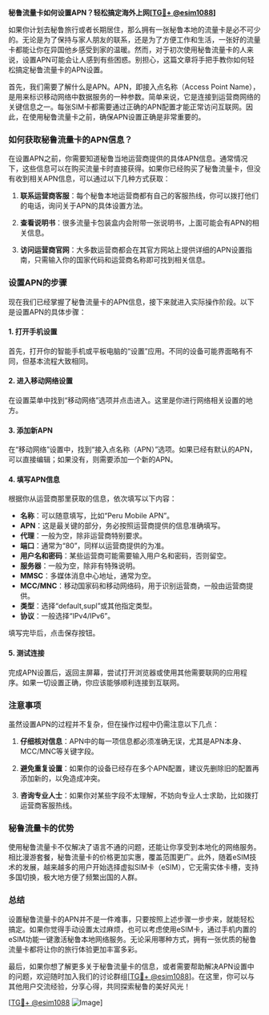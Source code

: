 **秘鲁流量卡如何设置APN？轻松搞定海外上网[[TG💪+ @esim1088](https://t.me/s/esim1088)]**

如果你计划去秘鲁旅行或者长期居住，那么拥有一张秘鲁本地的流量卡是必不可少的。无论是为了保持与家人朋友的联系，还是为了方便工作和生活，一张好的流量卡都能让你在异国他乡感受到家的温暖。然而，对于初次使用秘鲁流量卡的人来说，设置APN可能会让人感到有些困惑。别担心，这篇文章将手把手教你如何轻松搞定秘鲁流量卡的APN设置。

首先，我们需要了解什么是APN。APN，即接入点名称（Access Point Name），是用来标识移动网络中数据服务的一种参数。简单来说，它是连接到运营商网络的关键信息之一。每张SIM卡都需要通过正确的APN配置才能正常访问互联网。因此，在使用秘鲁流量卡之前，确保APN设置正确是非常重要的。

### 如何获取秘鲁流量卡的APN信息？

在设置APN之前，你需要知道秘鲁当地运营商提供的具体APN信息。通常情况下，这些信息可以在购买流量卡时直接获得。如果你已经购买了秘鲁流量卡，但没有收到相关APN信息，可以通过以下几种方式获取：

1. **联系运营商客服**：每个秘鲁本地运营商都有自己的客服热线，你可以拨打他们的电话，询问关于APN的具体设置方法。
   
2. **查看说明书**：很多流量卡包装盒内会附带一张说明书，上面可能会有APN的相关信息。

3. **访问运营商官网**：大多数运营商都会在其官方网站上提供详细的APN设置指南，只需输入你的国家代码和运营商名称即可找到相关信息。

### 设置APN的步骤

现在我们已经掌握了秘鲁流量卡的APN信息，接下来就进入实际操作阶段。以下是设置APN的具体步骤：

#### 1. 打开手机设置

首先，打开你的智能手机或平板电脑的“设置”应用。不同的设备可能界面略有不同，但基本流程大致相同。

#### 2. 进入移动网络设置

在设置菜单中找到“移动网络”选项并点击进入。这里是你进行网络相关设置的地方。

#### 3. 添加新APN

在“移动网络”设置中，找到“接入点名称（APN）”选项。如果已经有默认的APN，可以直接编辑；如果没有，则需要添加一个新的APN。

#### 4. 填写APN信息

根据你从运营商那里获取的信息，依次填写以下内容：
- **名称**：可以随意填写，比如“Peru Mobile APN”。
- **APN**：这是最关键的部分，务必按照运营商提供的信息准确填写。
- **代理**：一般为空，除非运营商特别要求。
- **端口**：通常为“80”，同样以运营商提供的为准。
- **用户名和密码**：某些运营商可能需要输入用户名和密码，否则留空。
- **服务器**：一般为空，除非有特殊说明。
- **MMSC**：多媒体消息中心地址，通常为空。
- **MCC/MNC**：移动国家码和移动网络码，用于识别运营商，一般由运营商提供。
- **类型**：选择“default,supl”或其他指定类型。
- **协议**：一般选择“IPv4/IPv6”。

填写完毕后，点击保存按钮。

#### 5. 测试连接

完成APN设置后，返回主屏幕，尝试打开浏览器或使用其他需要联网的应用程序。如果一切设置正确，你应该能够顺利连接到互联网。

### 注意事项

虽然设置APN的过程并不复杂，但在操作过程中仍需注意以下几点：

1. **仔细核对信息**：APN中的每一项信息都必须准确无误，尤其是APN本身、MCC/MNC等关键字段。
   
2. **避免重复设置**：如果你的设备已经存在多个APN配置，建议先删除旧的配置再添加新的，以免造成冲突。

3. **咨询专业人士**：如果你对某些字段不太理解，不妨向专业人士求助，比如拨打运营商客服热线。

### 秘鲁流量卡的优势

使用秘鲁流量卡不仅解决了语言不通的问题，还能让你享受到本地化的网络服务。相比漫游套餐，秘鲁流量卡的价格更加实惠，覆盖范围更广。此外，随着eSIM技术的发展，越来越多的用户开始选择虚拟SIM卡（eSIM），它无需实体卡槽，支持多国切换，极大地方便了频繁出国的人群。

### 总结

设置秘鲁流量卡的APN并不是一件难事，只要按照上述步骤一步步来，就能轻松搞定。如果你觉得手动设置太过麻烦，也可以考虑使用eSIM卡，通过手机内置的eSIM功能一键激活秘鲁本地网络服务。无论采用哪种方式，拥有一张优质的秘鲁流量卡都将让你的旅行体验更加丰富多彩。

最后，如果你想了解更多关于秘鲁流量卡的信息，或者需要帮助解决APN设置中的问题，欢迎随时加入我们的讨论群组[[TG💪+ @esim1088](https://t.me/s/esim1088)]。在这里，你可以与其他用户交流经验，分享心得，共同探索秘鲁的美好风光！

[[TG💪+ @esim1088](https://t.me/s/esim1088) ![Image](https://i.postimg.cc/4NQfJmqS/Snipaste-2025-05-13-00-14-12.png)]